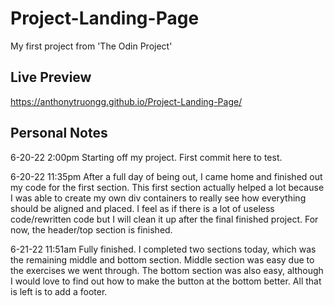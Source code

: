 # Project-Landing-Page
My first project from 'The Odin Project'

## Live Preview
https://anthonytruongg.github.io/Project-Landing-Page/



## Personal Notes
6-20-22 2:00pm
Starting off my project. First commit here to test.

6-20-22 11:35pm
After a full day of being out, I came home and finished out my code for the first section. This first section actually helped a lot because I was able to create my own div containers to really see how everything should be aligned and placed. I feel as if there is a lot of useless code/rewritten code but I will clean it up after the final finished project. For now, the header/top section is finished.

6-21-22 11:51am
Fully finished. I completed two sections today, which was the remaining middle and bottom section. Middle section was easy due to the exercises we went through. The bottom section was also easy, although I would love to find out how to make the button at the bottom better. All that is left is to add a footer.
